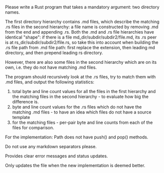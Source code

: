 Please write a Rust program that takes a mandatory argument: two directory names.

The first directory hierarchy contains .md files, which describe the matching .rs files in the second hierarchy: a file name is constructed by removing .md from the end and appending .rs.
Both the .md and .rs file hierarchies have identical "shape": if there is a file md_dir/subdir/subdir2/file.md, its .rs peer is at rs_dir/subdir/subdir2/file.rs, so take this into account
when building the .rs file path from .md file path: first replace the extension, then leading md directory, and then prepend leading rs directory.

However, there are also some files in the second hierarchy which are on its own, i.e. they do not have matching .md files.

The program should recursively look at the .rs files, try to match them with .md files, and output the following statistics:

1) total byte and line count values for all the files in the first hierarchy and the matching files in the second hierarchy - to evaluate how big the difference is.
2) byte and line count values for the .rs files which do not have the matching .md files - to have an idea which files do not have a source template
3) for the matching files - per-pair byte and line counts from each of the files for comparison.

For the implementation: Path does not have push() and pop() methods.

Do not use any markdown separators please.

Provides clear error messages and status updates.

Only updates the file when the new implementation is deemed better.
